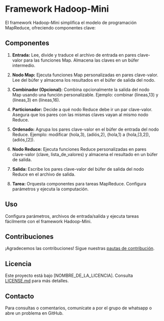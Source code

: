 # Framework Hadoop-Mini

El framework Hadoop-Mini simplifica el modelo de programación MapReduce, ofreciendo componentes clave:

## Componentes

1. **Entrada:**
   Lee, divide y traduce el archivo de entrada en pares clave-valor para las funciones Map. Almacena las claves en un búfer intermedio.

2. **Nodo Map:**
   Ejecuta funciones Map personalizadas en pares clave-valor. Lee del búfer y almacena los resultados en el búfer de salida del nodo.

3. **Combinador (Opcional):**
   Combina opcionalmente la salida del nodo Map usando una función personalizable. Ejemplo: combinar (líneas,13) y (líneas,3) en (líneas,16).

4. **Particionador:**
   Decide a qué nodo Reduce debe ir un par clave-valor. Asegura que los pares con las mismas claves vayan al mismo nodo Reduce.

5. **Ordenado:**
   Agrupa los pares clave-valor en el búfer de entrada del nodo Reduce. Ejemplo: modificar (hola,3), (adiós,2), (hola,1) a (hola,[3,2]), (adiós,[2]).

6. **Nodo Reduce:**
   Ejecuta funciones Reduce personalizadas en pares clave-valor (clave, lista_de_valores) y almacena el resultado en un búfer de salida.

7. **Salida:**
   Escribe los pares clave-valor del búfer de salida del nodo Reduce en el archivo de salida.

8. **Tarea:**
   Orquesta componentes para tareas MapReduce. Configura parámetros y ejecuta la computación.

## Uso

Configura parámetros, archivos de entrada/salida y ejecuta tareas fácilmente con el framework Hadoop-Mini.

## Contribuciones

¡Agradecemos las contribuciones! Sigue nuestras [pautas de contribución](CONTRIBUTING.md).

## Licencia

Este proyecto está bajo [NOMBRE_DE_LA_LICENCIA]. Consulta [LICENSE.md](LICENSE.md) para más detalles.

## Contacto

Para consultas o comentarios, comunícate a por el grupo de whatsapp o abre un problema en GitHub.
